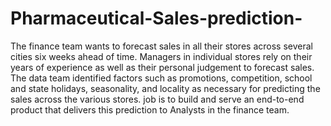 # Pharmaceutical-Sales-prediction-
The finance team wants to forecast sales in all their stores across several cities six weeks ahead of time. Managers in individual stores rely on their years of experience as well as their personal judgement to forecast sales. The data team identified factors such as promotions, competition, school and state holidays, seasonality, and locality as necessary for predicting the sales across the various stores.
job is to build and serve an end-to-end product that delivers this prediction to Analysts in the finance team. 
